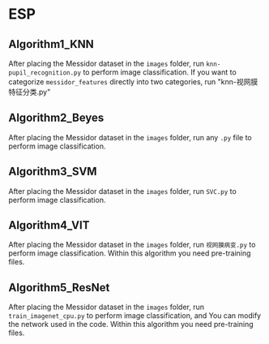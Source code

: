 # ESP
## Algorithm1_KNN
After placing the Messidor dataset in the `images` folder, run `knn-pupil_recognition.py` to perform image classification. If you want to categorize `messidor_features` directly into two categories, run "knn-视网膜特征分类.py"

## Algorithm2_Beyes
After placing the Messidor dataset in the `images` folder, run any `.py` file to perform image classification. 

## Algorithm3_SVM
After placing the Messidor dataset in the `images` folder, run `SVC.py` to perform image classification.

## Algorithm4_VIT
After placing the Messidor dataset in the `images` folder, run `视网膜病变.py` to perform image classification. Within this algorithm you need pre-training files.

## Algorithm5_ResNet
After placing the Messidor dataset in the `images` folder, run `train_imagenet_cpu.py` to perform image classification, and You can modify the network used in the code. Within this algorithm you need pre-training files.
